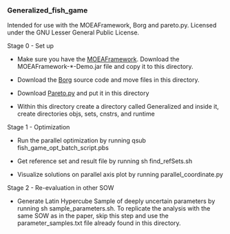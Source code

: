 ### Generalized_fish_game

Intended for use with the MOEAFramework, Borg and pareto.py. Licensed under the GNU Lesser General Public License.

Stage 0 - Set up

* Make sure you have the [MOEAFramework](http://www.moeaframework.org). Download the MOEAFramework-*-Demo.jar file and copy it to this directory.

* Download the [Borg](http://borgmoea.org/) source code and move files in this directory.

* Download [Pareto.py](https://github.com/matthewjwoodruff/pareto.py) and put it in this directory

* Within this directory create a directory called Generalized and inside it, create directories objs, sets, cnstrs, and runtime

Stage 1 - Optimization

* Run the parallel optimization by running qsub fish_game_opt_batch_script.pbs

* Get reference set and result file by running sh find_refSets.sh

* Visualize solutions on parallel axis plot by running parallel_coordinate.py 

Stage 2 - Re-evaluation in other SOW

* Generate Latin Hypercube Sample of deeply uncertain parameters by running sh sample_parameters.sh. To replicate the analysis with the same SOW as in the paper, skip this step and use the parameter_samples.txt file already found in this directory.
